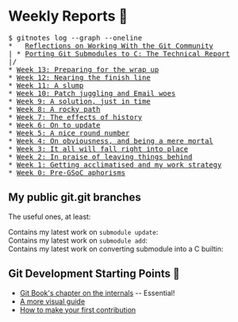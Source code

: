 # Weekly Reports 📝<pre>$ gitnotes log --graph --oneline*   <a href="/gitnotes/final-reflection">Reflections on Working With the Git Community</a>| * <a href="/gitnotes/final-report">Porting Git Submodules to C: The Technical Report</a>|/* <a href="/gitnotes/week13">Week 13: Preparing for the wrap up</a>* <a href="/gitnotes/week12">Week 12: Nearing the finish line</a>* <a href="/gitnotes/week11">Week 11: A slump</a>* <a href="/gitnotes/week10">Week 10: Patch juggling and Email woes</a>* <a href="/gitnotes/week9">Week 9: A solution, just in time</a>* <a href="/gitnotes/week8">Week 8: A rocky path</a>* <a href="/gitnotes/week7">Week 7: The effects of history</a>* <a href="/gitnotes/week6">Week 6: On to update</a>* <a href="/gitnotes/week5">Week 5: A nice round number</a>* <a href="/gitnotes/week4">Week 4: On obviousness, and being a mere mortal</a>* <a href="/gitnotes/week3">Week 3: It all will fall right into place</a>* <a href="/gitnotes/week2">Week 2: In praise of leaving things behind</a>* <a href="/gitnotes/week1">Week 1: Getting acclimatised and my work strategy</a>* <a href="/gitnotes/week0">Week 0: Pre-GSoC aphorisms</a></pre>## My public git.git branchesThe useful ones, at least:Contains my latest work on `submodule update`: [](https://github.com/tfidfwastaken/git/tree/submodule-update-list-1)  Contains my latest work on `submodule add`: [](https://github.com/tfidfwastaken/git/tree/submodule-helper-add-list-5)  Contains my latest work on converting submodule into a C builtin: [](https://github.com/tfidfwastaken/git/tree/submodule-make-builtin-2)  ## Git Development Starting Points 🏁- [Git Book's chapter on the internals](https://git-scm.com/book/en/v2/Git-Internals-Plumbing-and-Porcelain) -- Essential!- [A more visual guide](https://codewords.recurse.com/issues/two/git-from-the-inside-out)- [How to make your first contribution](https://git-scm.com/docs/MyFirstContribution)